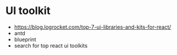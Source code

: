 # UI toolkit 
- https://blog.logrocket.com/top-7-ui-libraries-and-kits-for-react/
- antd
- blueprint
- search for top react ui toolkits
